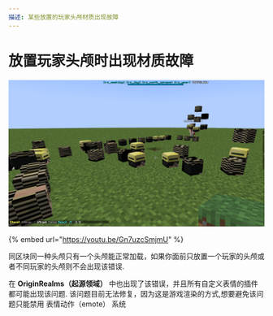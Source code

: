 ```yaml
---
描述: 某些放置的玩家头颅材质出现故障
---
```


# 放置玩家头颅时出现材质故障

![](<../../.gitbook/assets/image (51) (2) (2).png>)

{% embed url="https://youtu.be/Gn7uzcSmjmU" %}

同区块同一种头颅只有一个头颅能正常加载，如果你面前只放置一个玩家的头颅或者不同玩家的头颅则不会出现该错误.

在 **OriginRealms（起源领域）** 中也出现了该错误，并且所有自定义表情的插件都可能出现该问题.
该问题目前无法修复，因为这是游戏渲染的方式,想要避免该问题只能禁用 表情动作（emote） 系统
